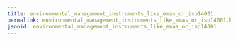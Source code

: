 ```yaml
---
title: environmental_management_instruments_like_emas_or_iso14001
permalink: environmental_management_instruments_like_emas_or_iso14001.html
jsonid: environmental_management_instruments_like_emas_or_iso14001
---
```

